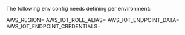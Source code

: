 The following env config needs defining per environment:

AWS_REGION=
AWS_IOT_ROLE_ALIAS=
AWS_IOT_ENDPOINT_DATA=
AWS_IOT_ENDPOINT_CREDENTIALS=

